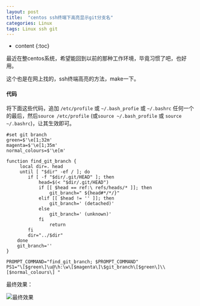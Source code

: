 ```yaml
---
layout: post
title:  "centos ssh终端下高亮显示git分支名"
categories: Linux
tags: Linux ssh git
---
```


* content
{:toc}

最近在整centos系统，希望能回到以前的那种工作环境，毕竟习惯了吧，也好用。

这个也是在网上找的，ssh终端高亮的方法，make一下。




#### 代码

将下面这些代码，追加 `/etc/profile` 或 `~/.bash_profie` 或 `~/.bashrc` 任何一个的最后，然后`source /etc/profile` (或`source ~/.bash_profile` 或 `source ~/.bashrc`)，让其生效即可。

```
#set git branch
green=$'\e[1;32m'
magenta=$'\e[1;35m'
normal_colours=$'\e[m'

function find_git_branch {
	 local dir=. head
	 until [ "$dir" -ef / ]; do
		if [ -f "$dir/.git/HEAD" ]; then
			head=$(< "$dir/.git/HEAD")
			if [[ $head == ref:\ refs/heads/* ]]; then
				git_branch=" ${head#*/*/}"
			elif [[ $head != '' ]]; then
				git_branch=' (detached)'
			else
				git_branch=' (unknown)'
			fi
				return
		fi
		dir="../$dir"
	done
	git_branch=''
}

PROMPT_COMMAND="find_git_branch; $PROMPT_COMMAND"
PS1="\[$green\]\u@\h:\w\[$magenta\]\$git_branch\[$green\]\\[$normal_colours\] "
```


最终效果：

![最终效果](https://upload.wikimedia.org/wikipedia/commons/7/75/Centos-lighter-git.png)